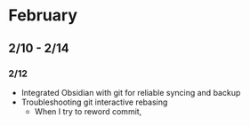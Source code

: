 # February
## 2/10 - 2/14
### 2/12
- Integrated Obsidian with git for reliable syncing and backup
- Troubleshooting git interactive rebasing
	- When I try to reword commit, 